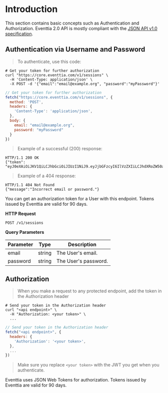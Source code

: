 # Introduction

This section contains basic concepts such as Authentication and Authorization.
Eventtia 2.0 API is mostly compliant with the [JSON API v1.0 specification](http://jsonapi.org/).


## Authentication via Username and Password

> To authenticate, use this code:

```shell
# Get your token for further authorization
curl "https://core.eventtia.com/v1/sessions" \
  -H 'Content-Type: application/json' \
  -X POST -d '{"email":"email@example.org", "password":"myPassword"}'
```

```javascript
// Get your token for further authorization
fetch("https://core.eventtia.com/v1/sessions", {
  method: 'POST',
  headers: {
    'Content-Type': 'application/json',
  },
  body: {
    email: "email@example.org",
    password: "myPassword"
  }
})
```

> Example of a successful (200) response:

```http
HTTP/1.1 200 OK
{"token": "eyJ0eXAiOiJKV1QiLCJhbGciOiJIUzI1NiJ9.eyJjbGFzcyI6IlVzZXIiLCJhdXRoZW50aWNhdGlvbl9rZXkiOiJ0ZXN0QGV2ZW50dGlhLmNvbSVyaSI6InRlc3QtZXZlbnQiLCJleHAiOjE1MjAzNTY1MDB9.s0m351gn4tuRe4sdF_qw3rTleleWh4TTTt35f1n4lLy"}
```

> Example of a 404 response:

```http
HTTP/1.1 404 Not Found
{"message":"Incorrect email or password."}
```

You can get an authorization token for a User with this endpoint. Tokens issued by Eventtia are valid for 90 days.

**HTTP Request**

`POST /v1/sessions`

**Query Parameters**

Parameter | Type | Description
--------- | ---- | -----------
email | string | The User's email.
password | string | The User's password.


## Authorization

> When you make a request to any protected endpoint, add the token in the Authorization header

```shell
# Send your token in the Authorization header
curl "<api endpoint>" \
  -H "Authorization: <your token>" \
  ...
```

```javascript
// Send your token in the Authorization header
fetch("<api endpoint>", {
  headers: {
    'Authorization': '<your token>',
  },
  ...
})
```

> Make sure you replace `<your token>` with the JWT you get when you authenticate.

Eventtia uses JSON Web Tokens for authorization. Tokens issued by Eventtia are valid for 90 days.
